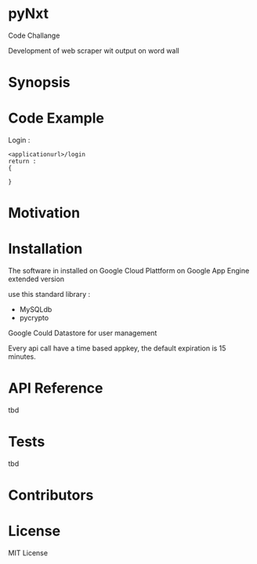 # pyNxt
Code Challange

Development of web scraper wit output on word wall

# Synopsis

# Code Example

Login :

    <applicationurl>/login
    return : 
    {
    
    }

# Motivation


# Installation

The software in installed on Google Cloud Plattform 
on Google App Engine extended version

use this standard library : 

- MySQLdb
- pycrypto

Google Could Datastore for user management

Every api call have a time based appkey, the default expiration
is 15 minutes.



# API Reference
tbd

# Tests
tbd

# Contributors


# License
MIT License
